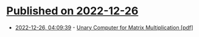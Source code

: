 # [Published on 2022-12-26](index.md)

* [2022-12-26, 04:09:39](https://news.ycombinator.com/item?id=34134490) - [Unary Computer for Matrix Multiplication [pdf]](https://jsm.ece.wisc.edu/docs/wu-isca2020.pdf)
